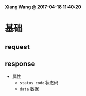 #### Xiang Wang @ 2017-04-18 11:40:20


# 基础

## request

## response
* 属性
    * `status_code` 状态码
    * `data` 数据
